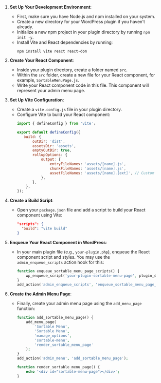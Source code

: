 1. **Set Up Your Development Environment**:
   - First, make sure you have Node.js and npm installed on your system.
   - Create a new directory for your WordPress plugin if you haven't already.
   - Initialize a new npm project in your plugin directory by running `npm init -y`.
   - Install Vite and React dependencies by running:
     ```
     npm install vite react react-dom
     ```

2. **Create Your React Component**:
   - Inside your plugin directory, create a folder named `src`.
   - Within the `src` folder, create a new file for your React component, for example, `SortableMenuPage.js`.
   - Write your React component code in this file. This component will represent your admin menu page.

3. **Set Up Vite Configuration**:
   - Create a `vite.config.js` file in your plugin directory.
   - Configure Vite to build your React component:
     ```javascript
     import { defineConfig } from 'vite';

     export default defineConfig({
        build: {
            outDir: 'dist',
            assetsDir: 'assets', 
            emptyOutDir: true,
            rollupOptions: {
                output: {
                    entryFileNames: 'assets/[name].js',
                    chunkFileNames: 'assets/[name].js',
                    assetFileNames: 'assets/[name].[ext]', // Custom asset file names ( when we used this it only changes css file name  )
                },
            },
         },
     });
     ```

4. **Create a Build Script**:
   - Open your `package.json` file and add a script to build your React component using Vite:
     ```json
     "scripts": {
       "build": "vite build"
     }
     ```

5. **Enqueue Your React Component in WordPress**:
   - In your main plugin file (e.g., `your-plugin.php`), enqueue the React component script and styles. You may use the `admin_enqueue_scripts` action hook for this:
     ```php
     function enqueue_sortable_menu_page_scripts() {
         wp_enqueue_script('your-plugin-sortable-menu-page', plugin_dir_url(__FILE__) . 'dist/index.js', array(), '1.0', true);
     }
     add_action('admin_enqueue_scripts', 'enqueue_sortable_menu_page_scripts');
     ```

6. **Create the Admin Menu Page**:
   - Finally, create your admin menu page using the `add_menu_page` function:
     ```php
     function add_sortable_menu_page() {
         add_menu_page(
             'Sortable Menu',
             'Sortable Menu',
             'manage_options',
             'sortable-menu',
             'render_sortable_menu_page'
         );
     }
     add_action('admin_menu', 'add_sortable_menu_page');

     function render_sortable_menu_page() {
         echo '<div id="sortable-menu-page"></div>';
     }
     
     

